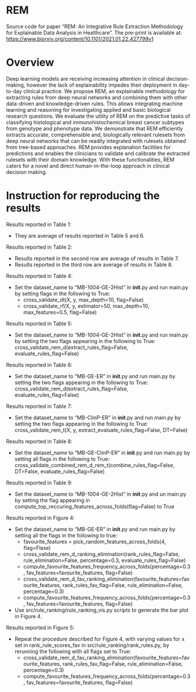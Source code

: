 # REM
Source code for paper “REM: An Integrative Rule Extraction Methodology for Explainable Data Analysis in Healthcare”. The pre-print is available at: https://www.biorxiv.org/content/10.1101/2021.01.22.427799v1


# Overview
Deep learning models are receiving increasing attention in clinical decision-making, however the lack of explainability impedes their deployment in day-to-day clinical practice. We propose REM, an explainable methodology for extracting rules from deep neural networks and combining them with other data-driven and knowledge-driven rules. This allows integrating machine learning and reasoning for investigating applied and basic biological research questions. We evaluate the utility of REM on the predictive tasks of classifying histological and immunohistochemical breast cancer subtypes from genotype and phenotype data.
We demonstrate that REM efficiently extracts accurate, comprehensible and, biologically relevant rulesets from deep neural networks that can be readily integrated with rulesets obtained from tree-based approaches. REM provides explanation facilities for predictions and enables the clinicians to validate and calibrate the extracted rulesets with their domain knowledge. With these functionalities, REM caters for a novel and direct human-in-the-loop approach in clinical decision making.


# Instruction for reproducing the results

Results reported in Table 1: 
- They are average of results reported in Table 5 and 6.  

Results reported in Table 2:
- Results reported in the second row are average of results in Table 7.
- Results reported in the third row are average of results in Table 8.

Results reported in Table 4:
- Set the dataset_name to “MB-1004-GE-2Hist” in __init__.py and run main.py by setting flags in the following to True:
    - cross_validate_dt(X, y, max_depth=10, flag=False)
    - cross_validate_rf(X, y, estimator=50, max_depth=10, max_features=0.5, flag=False)

Results reported in Table 5:
- Set the dataset_name to “MB-1004-GE-2Hist” in __init__.py and run main.py by setting the two flags appearing in the following to True: cross_validate_rem_d(extract_rules_flag=False, evaluate_rules_flag=False)

Results reported in Table 6:
- Set the dataset_name to “MB-GE-ER” in __init__.py and run main.py by setting the two flags appearing in the following to True: cross_validate_rem_d(extract_rules_flag=False, evaluate_rules_flag=False)

Results reported in Table 7: 
- Set the dataset_name to “MB-ClinP-ER” in __init__.py and run main.py by setting the two flags appearing in the following to True: cross_validate_rem_t(X, y, extract_evaluate_rules_flag=False, DT=False)

Results reported in Table 8:
- Set the dataset_name to “MB-GE-ClinP-ER” in __init__.py and run main.py by setting all flags in the following to True: cross_validate_combined_rem_d_rem_t(combine_rules_flag=False, DT=False, evaluate_rules_flag=False)

Results reported in Table 9:
- Set the dataset_name to “MB-1004-GE-2Hist” in __init__.py  and un main.py by setting the flag appearing in compute_top_reccuring_features_across_folds(flag=False) to True

Results reported in Figure 4: 
- Set the dataset_name to “MB-GE-ER” in __init__.py and run main.py by setting all the flags in the following to true:
    - favourite_features = pick_random_features_across_folds(4, flag=Flase)
    - cross_validate_rem_d_ranking_elimination(rank_rules_flag=False, rule_elimination=False, percentage=0.3, evaluate_rules_flag=False)
    - compute_favourite_features_frequency_across_folds(percentage=0.3, fav_features=favourite_features, flag=False)
    - cross_validate_rem_d_fav_ranking_elimination(favourite_features=favourite_features, rank_rules_fav_flag=False, rule_elimination=False, percentage=0.3)
    - compute_favourite_features_frequency_across_folds(percentage=0.3, fav_features=favourite_features, flag=False)
- Use src/rule_ranking/rule_ranking_vis.py scripts to generate the bar plot in Figure 4.

Results reported in Figure 5: 
- Repeat the procedure described for Figure 4, with varying values for x set in rank_rule_scores_fav in src/rule_ranking/rank_rules.py, by rerunning the following with all flags set to True:
    - cross_validate_rem_d_fav_ranking_elimination(favourite_features=favourite_features, rank_rules_fav_flag=False, rule_elimination=False, percentage=0.3)
    - compute_favourite_features_frequency_across_folds(percentage=0.3, fav_features=favourite_features, flag=False)


